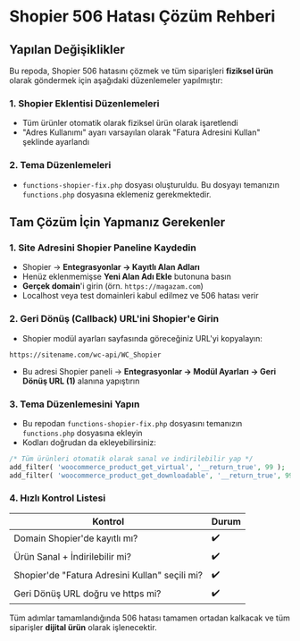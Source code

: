 # Shopier 506 Hatası Çözüm Rehberi

## Yapılan Değişiklikler

Bu repoda, Shopier 506 hatasını çözmek ve tüm siparişleri **fiziksel ürün** olarak göndermek için aşağıdaki düzenlemeler yapılmıştır:

### 1. Shopier Eklentisi Düzenlemeleri
- Tüm ürünler otomatik olarak fiziksel ürün olarak işaretlendi
- "Adres Kullanımı" ayarı varsayılan olarak "Fatura Adresini Kullan" şeklinde ayarlandı

### 2. Tema Düzenlemeleri
- `functions-shopier-fix.php` dosyası oluşturuldu. Bu dosyayı temanızın `functions.php` dosyasına eklemeniz gerekmektedir.

## Tam Çözüm İçin Yapmanız Gerekenler

### 1. Site Adresini Shopier Paneline Kaydedin
- Shopier → **Entegrasyonlar → Kayıtlı Alan Adları** 
- Henüz eklenmemişse **Yeni Alan Adı Ekle** butonuna basın
- **Gerçek domain**'i girin (örn. `https://magazam.com`)
- Localhost veya test domainleri kabul edilmez ve 506 hatası verir

### 2. Geri Dönüş (Callback) URL'ini Shopier'e Girin
- Shopier modül ayarları sayfasında göreceğiniz URL'yi kopyalayın:
```
https://sitename.com/wc-api/WC_Shopier
```
- Bu adresi Shopier paneli → **Entegrasyonlar → Modül Ayarları → Geri Dönüş URL (1)** alanına yapıştırın

### 3. Tema Düzenlemesini Yapın
- Bu repodan `functions-shopier-fix.php` dosyasını temanızın `functions.php` dosyasına ekleyin
- Kodları doğrudan da ekleyebilirsiniz:

```php
/* Tüm ürünleri otomatik olarak sanal ve indirilebilir yap */
add_filter( 'woocommerce_product_get_virtual', '__return_true', 99 );
add_filter( 'woocommerce_product_get_downloadable', '__return_true', 99 );
```

### 4. Hızlı Kontrol Listesi
| Kontrol | Durum |
|---|---|
| Domain Shopier'de kayıtlı mı? | ✔️ |
| Ürün Sanal + İndirilebilir mi? | ✔️ |
| Shopier'de "Fatura Adresini Kullan" seçili mi? | ✔️ |
| Geri Dönüş URL doğru ve https mi? | ✔️ |

Tüm adımlar tamamlandığında 506 hatası tamamen ortadan kalkacak ve tüm siparişler **dijital ürün** olarak işlenecektir.
